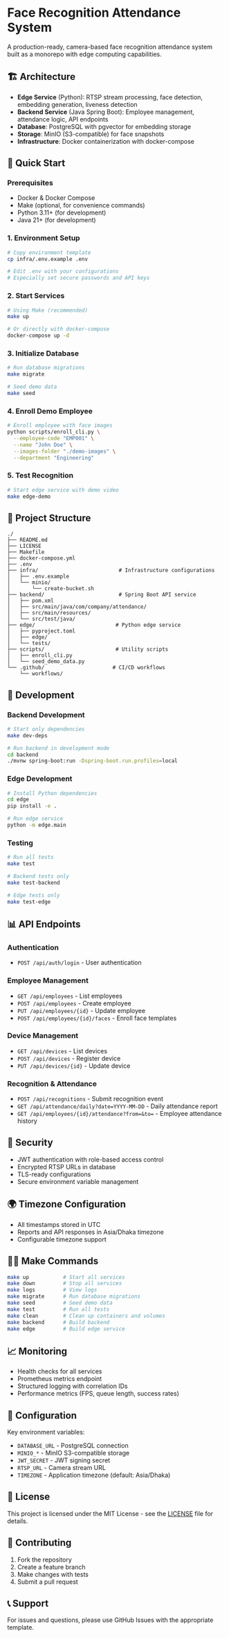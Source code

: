 # Face Recognition Attendance System

A production-ready, camera-based face recognition attendance system built as a monorepo with edge computing capabilities.

## 🏗️ Architecture

- **Edge Service** (Python): RTSP stream processing, face detection, embedding generation, liveness detection
- **Backend Service** (Java Spring Boot): Employee management, attendance logic, API endpoints
- **Database**: PostgreSQL with pgvector for embedding storage
- **Storage**: MinIO (S3-compatible) for face snapshots
- **Infrastructure**: Docker containerization with docker-compose

## 🚀 Quick Start

### Prerequisites

- Docker & Docker Compose
- Make (optional, for convenience commands)
- Python 3.11+ (for development)
- Java 21+ (for development)

### 1. Environment Setup

```bash
# Copy environment template
cp infra/.env.example .env

# Edit .env with your configurations
# Especially set secure passwords and API keys
```

### 2. Start Services

```bash
# Using Make (recommended)
make up

# Or directly with docker-compose
docker-compose up -d
```

### 3. Initialize Database

```bash
# Run database migrations
make migrate

# Seed demo data
make seed
```

### 4. Enroll Demo Employee

```bash
# Enroll employee with face images
python scripts/enroll_cli.py \
  --employee-code "EMP001" \
  --name "John Doe" \
  --images-folder "./demo-images" \
  --department "Engineering"
```

### 5. Test Recognition

```bash
# Start edge service with demo video
make edge-demo
```

## 📁 Project Structure

```
./
├── README.md
├── LICENSE
├── Makefile
├── docker-compose.yml
├── .env
├── infra/                          # Infrastructure configurations
│   ├── .env.example
│   └── minio/
│       └── create-bucket.sh
├── backend/                        # Spring Boot API service
│   ├── pom.xml
│   ├── src/main/java/com/company/attendance/
│   ├── src/main/resources/
│   └── src/test/java/
├── edge/                          # Python edge service
│   ├── pyproject.toml
│   ├── edge/
│   └── tests/
├── scripts/                       # Utility scripts
│   ├── enroll_cli.py
│   └── seed_demo_data.py
└── .github/                      # CI/CD workflows
    └── workflows/
```

## 🔧 Development

### Backend Development

```bash
# Start only dependencies
make dev-deps

# Run backend in development mode
cd backend
./mvnw spring-boot:run -Dspring-boot.run.profiles=local
```

### Edge Development

```bash
# Install Python dependencies
cd edge
pip install -e .

# Run edge service
python -m edge.main
```

### Testing

```bash
# Run all tests
make test

# Backend tests only
make test-backend

# Edge tests only
make test-edge
```

## 📊 API Endpoints

### Authentication
- `POST /api/auth/login` - User authentication

### Employee Management
- `GET /api/employees` - List employees
- `POST /api/employees` - Create employee
- `PUT /api/employees/{id}` - Update employee
- `POST /api/employees/{id}/faces` - Enroll face templates

### Device Management  
- `GET /api/devices` - List devices
- `POST /api/devices` - Register device
- `PUT /api/devices/{id}` - Update device

### Recognition & Attendance
- `POST /api/recognitions` - Submit recognition event
- `GET /api/attendance/daily?date=YYYY-MM-DD` - Daily attendance report
- `GET /api/employees/{id}/attendance?from=&to=` - Employee attendance history

## 🔐 Security

- JWT authentication with role-based access control
- Encrypted RTSP URLs in database
- TLS-ready configurations
- Secure environment variable management

## 🌍 Timezone Configuration

- All timestamps stored in UTC
- Reports and API responses in Asia/Dhaka timezone
- Configurable timezone support

## 🏃‍♂️ Make Commands

```bash
make up           # Start all services
make down         # Stop all services
make logs         # View logs
make migrate      # Run database migrations
make seed         # Seed demo data
make test         # Run all tests
make clean        # Clean up containers and volumes
make backend      # Build backend
make edge         # Build edge service
```

## 📈 Monitoring

- Health checks for all services
- Prometheus metrics endpoint
- Structured logging with correlation IDs
- Performance metrics (FPS, queue length, success rates)

## 🔧 Configuration

Key environment variables:

- `DATABASE_URL` - PostgreSQL connection
- `MINIO_*` - MinIO S3-compatible storage
- `JWT_SECRET` - JWT signing secret
- `RTSP_URL` - Camera stream URL
- `TIMEZONE` - Application timezone (default: Asia/Dhaka)

## 📝 License

This project is licensed under the MIT License - see the [LICENSE](LICENSE) file for details.

## 🤝 Contributing

1. Fork the repository
2. Create a feature branch
3. Make changes with tests
4. Submit a pull request

## 📞 Support

For issues and questions, please use GitHub Issues with the appropriate template.
